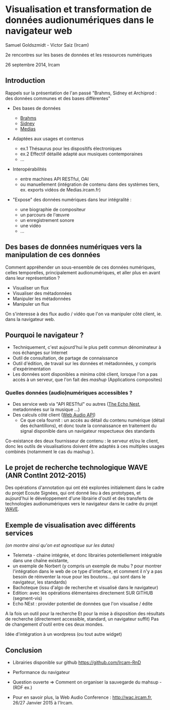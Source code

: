 # Visualisation et transformation de données audionumériques dans le navigateur web


Samuel Goldszmidt - Victor Saiz (Ircam)

2e rencontres sur les bases de données et les ressources numériques

26 septembre 2014, Ircam


## Introduction

Rappels sur la présentation de l'an passé "Brahms, Sidney et Archiprod : des données communes et des bases différentes"
* Des bases de données
    * [Brahms](http://brahms.ircam.fr)
    * [Sidney](http://brahms.ircam.fr/sidney/)
    * [Medias](http://medias.ircam.fr)
* Adaptées aux usages et contenus
    * ex.1 Thésaurus pour les dispositifs électroniques
    * ex.2 Effectif détaillé adapté aux musiques contemporaines
    * ...
* Interopérabilités
    * entre machines API RESTful, OAI
    * ou manuellement (intégration de contenu dans des systèmes tiers, ex. exports vidéos de Medias.ircam.fr)

* "Expose" des données numériques dans leur intégralité :
    * une biographie de compositeur
    * un parcours de l'œuvre
    * un enregistrement sonore
    * une vidéo
    * ...

## Des bases de données numériques vers la manipulation de ces données

Comment appréhender un sous-ensemble de ces données numériques, celles temporelles, principalement audionumériques, et aller plus en avant dans leur représentation ?
* Visualiser un flux <!-- par rapport à l'entendre, lorsque la machine le décode -->
* Visualiser des métadonnées <!-- pistes d'un cd, index, segment ...-->
* Manipuler les métadonnées <!-- et l'adresser par des sous-ensemble -->
* Manipuler un flux <!-- comme on pourrait manipuler un texte par exemple, de façon sonore ou par manipulation graphique qui ont des conséquences sur le rendu audio -->

On s'interesse à des flux audio / vidéo que l'on va manipuler côté client, ie. dans la navigateur web.

## Pourquoi le navigateur ?

* Techniquement, c'est aujourd'hui le plus petit commun dénominateur à nos échanges sur Internet <!-- depuis nos appareils connectés, smartphone, tablet etc. -->
* Outil de consultation, de partage de connaissance
* Outil d'édition, de travail sur les données et métadonnées, y compris d'expérimentation
* Les données sont disponibles a minima côté client, lorsque l'on a pas accès à un serveur, que l'on fait des *mashup* (Applications composites)

### Quelles données (audio)numériques accessibles ?

* Des service web via "API RESTful" ou autres ([The Echo Nest](http://the.echonest.com/), metadonnées sur la musique ...)
* Des calculs côté client ([Web Audio API](http://webaudio.github.io/web-audio-api/))
    * Ce que cela fournit : un accès au détail du contenu numérique (détail des échantillons), et donc toute la connaissance en traitement du signal disponible dans un navigateur respectueux des standards


Co-existance des deux fournisseur de contenu : le serveur et/ou le client, donc les outils de visualisations doivent être adaptés à ces multiples usages combinés (notamment le cas du mashup <!-- ex. de récupération de BPM depuis echo nest et d'affichage de ces données sur le fichier audio disponible côté client -->).

## Le projet de recherche technologique WAVE (ANR ContInt 2012-2015)

Des opérations d'annotation qui ont été explorées initialement dans le cadre du projet Ecoute Signées, qui ont donné lieu à des prototypes,
et aujourd'hui le développement d'une librairie d'outil et des transferts de technologies audionumériques vers le navigateur dans le cadre du projet [WAVE](http://wave.ircam.fr).


## Exemple de visualisation avec différents services
_(on montre ainsi qu'on est agnostique sur les datas)_

- Telemeta - chaine intégrée, et donc librairies potentiellement intégrable dans une chaîne existante,
- un exemple de Norbert (y compris un exemple de mubu ? pour montrer l'intégration dans le web de ce type d'interface, et comment il n'y a pas besoin de réinventer la roue pour les boutons... qui sont dans le navigateur, les standards)
- Bachoteque (issu d'algo de recherche et visualisé dans le navigateur)
- Edition: avec les opérations élémentaires directement SUR GITHUB (segment-vis)
- Echo NEst : provider potentiel de données que l'on visualise / édite

A la fois un outil pour la recherche
Et pour la mise à disposition des résultats de recherche (directement accessible, standard, un navigateur suffit)
Pas de changement d'outil entre ces deux mondes.

Idée d'intégration à un wordpress (ou tout autre widget)

## Conclusion

* Librairies disponible sur github https://github.com/Ircam-RnD
* Performance du navigateur
* Question ouverte => Comment on organiser la sauvegarde du mahsup - (RDF ex.)

* Pour en savoir plus, la Web Audio Conference : http://wac.ircam.fr, 26/27 Janvier 2015 à l'Ircam.

